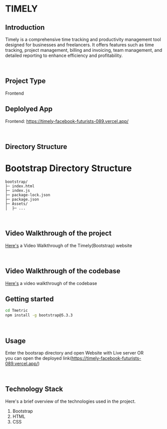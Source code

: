 # TIMELY

## Introduction
Timely is a comprehensive time tracking and productivity management tool designed for businesses and freelancers. 
It offers features such as time tracking, project management, billing and invoicing, team management, and detailed reporting to enhance efficiency and profitability.

<br>

## Project Type
Frontend

## Deplolyed App
Frontend: https://timely-facebook-futurists-089.vercel.app/

<br>

## Directory Structure


# Bootstrap Directory Structure
```
bootstrap/
├─ index.html
├─ index.js
├─ package-lock.json
├─ package.json
├─ Assets/
│  ├─ ...
```

<br>
   
## Video Walkthrough of the project
[Here's](https://youtu.be/L1XiUW-rR_E)
 a Video Walkthrough of the Timely(Bootstrap) website

<br>

## Video Walkthrough of the codebase
[Here's](https://youtu.be/xQAehoYWIwk) a video walkthrough of the codebase
<br>

## Getting started

```bash
cd Tmetric
npm install -g bootstrap@5.3.3

```
<br>

## Usage
Enter the bootsrap directory and open Website with Live server OR
<br>
you can open the deployed link(https://timely-facebook-futurists-089.vercel.app/)

<br>

## Technology Stack
Here's a brief overview of the technologies used in the project.

1. Bootstrap
2. HTML
3. CSS

